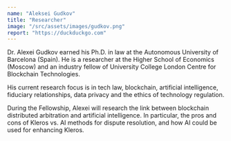 ```yaml
---
name: "Aleksei Gudkov"
title: "Researcher"
image: "/src/assets/images/gudkov.png"
report: "https://duckduckgo.com"
---
```


Dr. Alexei Gudkov earned his Ph.D. in law at the Autonomous University of Barcelona (Spain). He is a researcher at the Higher School of Economics (Moscow) and an industry fellow of University College London Centre for Blockchain Technologies.

His current research focus is in tech law, blockchain, artificial intelligence, fiduciary relationships, data privacy and the ethics of technology regulation.

During the Fellowship, Alexei will research the link between blockchain distributed arbitration and artificial intelligence. In particular, the pros and cons of Kleros vs. AI methods for dispute resolution, and how AI could be used for enhancing Kleros.
